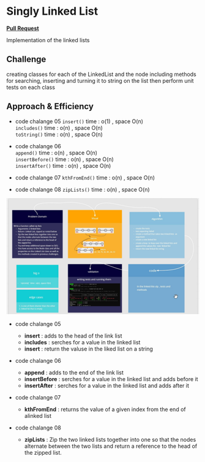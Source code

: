 # Singly Linked List

[**Pull Request**](https://github.com/hibasalem/data-structures-and-algorithms/pull/32)

Implementation of the linked lists

## Challenge

creating classes for each of the LinkedList and the node including methods for searching, inserting and turning it to string on the list then perform unit tests on each class

## Approach & Efficiency

- code chalange 05
  `insert()` time : o(1) , space O(n)  
  `includes()` time : o(n) , space O(n)  
  `toString()` time : o(n) , space O(n)

- code chalange 06  
  `append()` time : o(n) , space O(n)  
  `insertBefore()` time : o(n) , space O(n)  
  `insertAfter()` time : o(n) , space O(n)

- code chalange 07
  `kthFromEnd()` time : o(n) , space O(n)

- code chalange 08
  `zipLists()` time : o(n) , space O(n)

![cc07](cc08.jpg)

- code chalange 05

  - **insert** : adds to the head of the link list
  - **includes** : serches for a value in the linked list
  - **insert** : return the valuse in the liked list on a string

- code chalange 06

  - **append** : adds to the end of the link list
  - **insertBefore** : serches for a value in the linked list and adds before it
  - **insertAfter** : serches for a value in the linked list and adds after it

- code chalange 07

  - **kthFromEnd** : returns the value of a given index from the end of alinked list

- code chalange 08

  - **zipLists** : Zip the two linked lists together into one so that the nodes alternate between the two lists and return a reference to the head of the zipped list.
